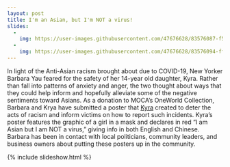 ```yaml
---
layout: post
title: I'm an Asian, but I'm NOT a virus!
slides:
  -
    img: https://user-images.githubusercontent.com/47676628/83576087-f5c1f900-a4fe-11ea-94eb-201743a1a238.jpg
  -
    img: https://user-images.githubusercontent.com/47676628/83576094-ff4b6100-a4fe-11ea-9341-ec3ebd075f6a.jpg
---
```


In light of the Anti-Asian racism brought about due to COVID-19, New Yorker Barbara Yau feared for the safety of her 14-year old daughter, Kyra.  Rather than fall into patterns of anxiety and anger, the two thought about ways that they could help inform and hopefully alleviate some of the negative sentiments toward Asians.  As a donation to MOCA’s OneWorld Collection, Barbara and Krya have submitted a poster that [Kyra](https://www.instagram.com/skye_artemis/) created to deter the acts of racism and inform victims on how to report such incidents.  Kyra’s poster features the graphic of a girl in a mask and declares in red “I am Asian but I am NOT a virus,” giving info in both English and Chinese.  Barbara has been in contact with local politicians, community leaders, and business owners about putting these posters up in the community.  

{% include slideshow.html %}



